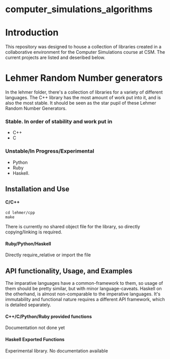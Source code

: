 computer_simulations_algorithms
===============================

# Introduction
This repository was designed to house a collection of libraries created in a
collaborative environment for the Computer Simulations course at CSM. The current
projects are listed and deseribed below.

# Lehmer Random Number generators
In the lehmer folder, there's a collection of libraries for a variety of different
languages. The C++ library has the most amount of work put into it, and is also
the most stable. It should be seen as the star pupil of these Lehmer Random
Number Generators.
### Stable. In order of stability and work put in
* C++
* C

### Unstable/In Progress/Experimental
* Python
* Ruby
* Haskell.

## Installation and Use

#### C/C++
```
cd lehmer/cpp
make
```
There is currently no shared object file for the library, so directly copying/linking
is required.

#### Ruby/Python/Haskell
Directly require_relative or import the file

## API functionality, Usage, and Examples
The imparative languages have a common-framework to them, so usage of them
should be pretty similar, but with minor language-caveats. Haskell on the otherhand,
is almost non-comparable to the imperative languages. It's immutability and
functional nature requires a different API framework, which is detailed separately.

#### C++/C/Python/Ruby provided functions
Documentation not done yet

#### Haskell Exported Functions
Experimental library. No documentation available
